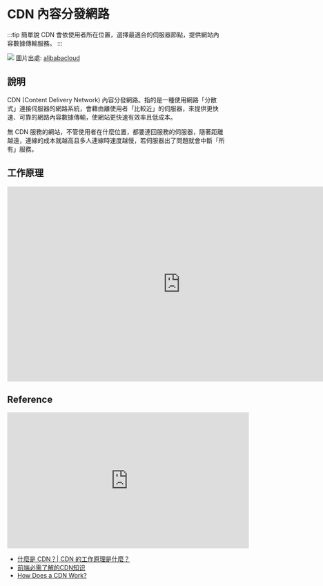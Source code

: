 # CDN 內容分發網路

:::tip 簡單說
CDN 會依使用者所在位置，選擇最適合的伺服器節點，提供網站內容數據傳輸服務。
:::

![](/Browser/img/cdn.png)
圖片出處: [alibabacloud](https://www.alibabacloud.com/tc/knowledge/what-is-cdn)

## 說明
CDN (Content Delivery Network) 內容分發網路。指的是一種使用網路「分散式」連接伺服器的網路系統，會藉由離使用者「比較近」的伺服器，來提供更快速、可靠的網路內容數據傳輸，使網站更快速有效率且低成本。

無 CDN 服務的網站，不管使用者在什麼位置，都要連回服務的伺服器，隨著距離越遠，連線的成本就越高且多人連線時速度越慢，若伺服器出了問題就會中斷「所有」服務。


## 工作原理

<iframe style="border: 1px solid rgba(0, 0, 0, 0.1);" width="800" height="450" src="https://www.figma.com/embed?embed_host=share&url=https%3A%2F%2Fwww.figma.com%2Ffile%2F0DWk2jP0o3UyRVR9hOuLUA%2FCDN-Flow%3Fnode-id%3D0%253A1" allowfullscreen></iframe>

## Reference 

<iframe width="560" height="315" src="https://www.youtube.com/embed/m73oA0_ptxc" title="YouTube video player" frameborder="0" allow="accelerometer; autoplay; clipboard-write; encrypted-media; gyroscope; picture-in-picture" allowfullscreen></iframe>

- [什麼是 CDN？| CDN 的工作原理是什麼？](https://www.cloudflare.com/zh-tw/learning/cdn/what-is-a-cdn/)
- [前端必需了解的CDN知识](https://juejin.cn/post/6913704568325046279)
- [How Does a CDN Work?](https://www.hostinger.com/tutorials/what-is-cdn)